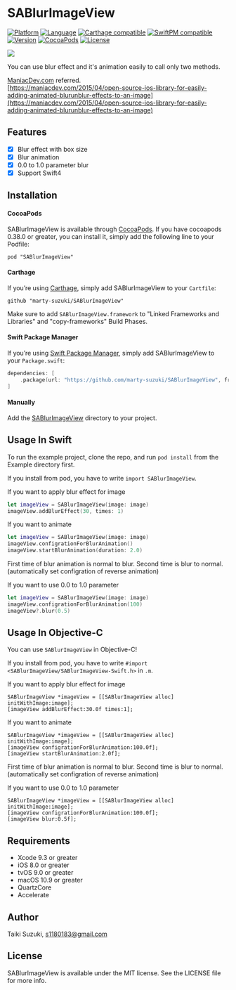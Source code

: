 # SABlurImageView

[![Platform](http://img.shields.io/badge/platform-iOS%20|%20tvOS%20|%20macOS-blue.svg?style=flat
)](https://developer.apple.com/iphone/index.action)
[![Language](http://img.shields.io/badge/Language-Swift-pink.svg?style=flat
)](https://developer.apple.com/swift)
[![Carthage compatible](https://img.shields.io/badge/Carthage-compatible-orange.svg?style=flat)](https://github.com/Carthage/Carthage)
[![SwiftPM compatible](https://img.shields.io/badge/Swift%20Package%20Manager-compatible-4BC51D.svg?style=flat)](https://github.com/apple/swift-package-manager)
[![Version](https://img.shields.io/cocoapods/v/SABlurImageView.svg?style=flat)](http://cocoapods.org/pods/SABlurImageView)
[![CocoaPods](https://img.shields.io/cocoapods/dt/SABlurImageView.svg)](https://cocoapods.org/?q=SABlurImageView)
[![License](https://img.shields.io/cocoapods/l/SABlurImageView.svg?style=flat)](http://cocoapods.org/pods/SABlurImageView)

![](./SampleImage/sample.gif)

You can use blur effect and it's animation easily to call only two methods.

[ManiacDev.com](https://maniacdev.com/) referred.  
[https://maniacdev.com/2015/04/open-source-ios-library-for-easily-adding-animated-blurunblur-effects-to-an-image](https://maniacdev.com/2015/04/open-source-ios-library-for-easily-adding-animated-blurunblur-effects-to-an-image)

## Features

- [x] Blur effect with box size
- [x] Blur animation
- [x] 0.0 to 1.0 parameter blur
- [x] Support Swift4

## Installation

#### CocoaPods

SABlurImageView is available through [CocoaPods](http://cocoapods.org). If you have cocoapods 0.38.0 or greater, you can install
it, simply add the following line to your Podfile:

    pod "SABlurImageView"

#### Carthage

If you’re using [Carthage](https://github.com/Carthage/Carthage), simply add
SABlurImageView to your `Cartfile`:

```
github "marty-suzuki/SABlurImageView"
```

Make sure to add `SABlurImageView.framework` to "Linked Frameworks and Libraries" and "copy-frameworks" Build Phases.

#### Swift Package Manager

If you’re using [Swift Package Manager](https://github.com/apple/swift-package-manager), simply add SABlurImageView to your `Package.swift`:

```swift
dependencies: [
    .package(url: "https://github.com/marty-suzuki/SABlurImageView", from: "0.1.0")
]
```

#### Manually

Add the [SABlurImageView](./SABlurImageView) directory to your project.

## Usage In Swift

To run the example project, clone the repo, and run `pod install` from the Example directory first.

If you install from pod, you have to write `import SABlurImageView`.

If you want to apply blur effect for image

```swift
let imageView = SABlurImageView(image: image)
imageView.addBlurEffect(30, times: 1)
```

If you want to animate

```swift
let imageView = SABlurImageView(image: image)
imageView.configrationForBlurAnimation()
imageView.startBlurAnimation(duration: 2.0)
```

First time of blur animation is normal to blur. Second time is blur to normal. (automatically set configration of reverse animation)

If you want to use 0.0 to 1.0 parameter

```swift
let imageView = SABlurImageView(image: image)
imageView.configrationForBlurAnimation(100)
imageView?.blur(0.5)
```

## Usage In Objective-C

You can use `SABlurImageView` in Objective-C!

If you install from pod, you have to write `#import <SABlurImageView/SABlurImageView-Swift.h>` in `.m`.

If you want to apply blur effect for image

```objc
SABlurImageView *imageView = [[SABlurImageView alloc] initWithImage:image];
[imageView addBlurEffect:30.0f times:1];
```

If you want to animate

```objc
SABlurImageView *imageView = [[SABlurImageView alloc] initWithImage:image];
[imageView configrationForBlurAnimation:100.0f];
[imageView startBlurAnimation:2.0f];
```

First time of blur animation is normal to blur. Second time is blur to normal. (automatically set configration of reverse animation)

If you want to use 0.0 to 1.0 parameter

```objc
SABlurImageView *imageView = [[SABlurImageView alloc] initWithImage:image];
[imageView configrationForBlurAnimation:100.0f];
[imageView blur:0.5f];
```

## Requirements

- Xcode 9.3 or greater
- iOS 8.0 or greater
- tvOS 9.0 or greater
- macOS 10.9 or greater
- QuartzCore
- Accelerate

## Author

Taiki Suzuki, s1180183@gmail.com

## License

SABlurImageView is available under the MIT license. See the LICENSE file for more info.
